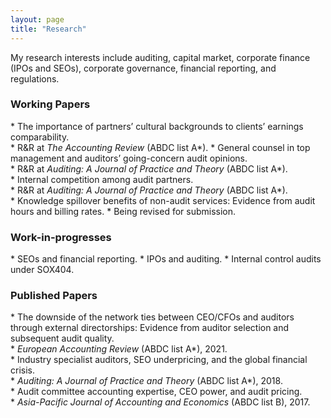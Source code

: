 ```yaml
---
layout: page
title: "Research"
---
```


My research interests include auditing, capital market, corporate finance (IPOs and SEOs), corporate governance, financial reporting, and regulations.
<br>

<H3>Working Papers</H3>
* The importance of partners’ cultural backgrounds to clients’ earnings comparability. <br>
    * R&R at <em>The Accounting Review</em> (ABDC list A*).  
* General counsel in top management and auditors’ going-concern audit opinions. <br>
    * R&R at <em>Auditing: A Journal of Practice and Theory</em> (ABDC list A*). <br>
* Internal competition among audit partners. <br>
    * R&R at <em>Auditing: A Journal of Practice and Theory</em> (ABDC list A*). <br>
* Knowledge spillover benefits of non-audit services: Evidence from audit hours and billing rates.
    * Being revised for submission.
 
<H3>Work-in-progresses</H3> 
* SEOs and financial reporting.
* IPOs and auditing.
* Internal control audits under SOX404.
 
<H3>Published Papers</H3>
* The downside of the network ties between CEO/CFOs and auditors through external directorships: Evidence from auditor selection and subsequent audit quality. <br>
    * <em>European Accounting Review</em> (ABDC list A*), 2021. <br>
* Industry specialist auditors, SEO underpricing, and the global financial crisis. <br>
    * <em>Auditing: A Journal of Practice and Theory</em> (ABDC list A*), 2018. <br>
* Audit committee accounting expertise, CEO power, and audit pricing. <br>
    * <em>Asia-Pacific Journal of Accounting and Economics</em> (ABDC list B), 2017. <br>
